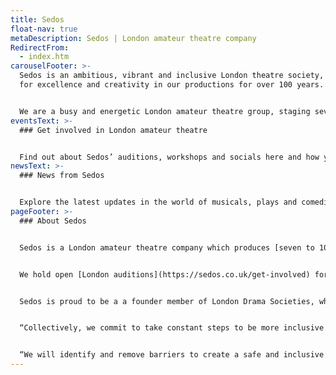 ```yaml
---
title: Sedos
float-nav: true
metaDescription: Sedos | London amateur theatre company
RedirectFrom:
  - index.htm
carouselFooter: >-
  Sedos is an ambitious, vibrant and inclusive London theatre society, striving
  for excellence and creativity in our productions for over 100 years.


  We are a busy and energetic London amateur theatre group, staging seven to 10 musicals and plays each year and offering open auditions for all our shows.
eventsText: >-
  ### Get involved in London amateur theatre


  Find out about Sedos’ auditions, workshops and socials here and how you can take part.
newsText: >-
  ### News from Sedos


  Explore the latest updates in the world of musicals, plays and comedies, with London amateur theatre society Sedos. [Sign up for our newsletter here.](https://mailchi.mp/sedos.co.uk/newsletter-sign-up)
pageFooter: >-
  ### About Sedos


  Sedos is a London amateur theatre company which produces [seven to 10 shows](https://sedos.co.uk/whats-on) every year. We have been the resident theatre company at the Bridewell Theatre (just off Fleet Street) since 2012 and most of our season takes place there. We also perform in other venues, including touring to the Edinburgh Festival and the Minack Theatre in Cornwall.


  We hold open [London auditions](https://sedos.co.uk/get-involved) for all our shows so both members and non-members can put themselves forward for roles. Additionally we have a thriving community of people who work behind the scenes on our productions in a wide variety of roles. 


  Sedos is proud to be a a founder member of London Drama Societies, which commits each member society to the following statement:


  “Collectively, we commit to take constant steps to be more inclusive and attract members and audiences reflecting London’s diversity.


  “We will identify and remove barriers to create a safe and inclusive environment. We want everyone to feel empowered to participate, on stage or off. We want stories to be told authentically.”
---
```

